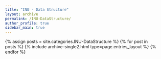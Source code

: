 ```yaml
---
title: "INU - Data Structure"
layout: archive
permalink: /INU-DataStructure/
author_profile: true
sidebar_main: true
---
```

{% assign posts = site.categories.INU-DataStructure %}
{% for post in posts %} {% include archive-single2.html type=page.entries_layout %} {% endfor %}